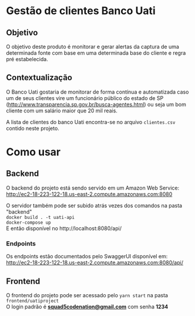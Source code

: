 # Gestão de clientes Banco Uati

## Objetivo

O objetivo deste produto é monitorar e gerar alertas da captura de uma determinada fonte com base em uma determinada base do cliente e regra pré estabelecida.

## Contextualização

O Banco Uati gostaria de monitorar de forma contínua e automatizada caso um de seus clientes vire um funcionário público do estado de SP (http://www.transparencia.sp.gov.br/busca-agentes.html) ou seja um bom cliente com um salário maior que 20 mil reais.

A lista de clientes do banco Uati encontra-se no arquivo `clientes.csv` contido neste projeto.

# Como usar

## Backend

O backend do projeto está sendo servido em um Amazon Web Service:  
http://ec2-18-223-122-18.us-east-2.compute.amazonaws.com:8080  

O servidor também pode ser subido atrás vezes dos comandos na pasta "backend"  
`docker build . -t uati-api`  
`docker-compose up`  
E então disponível no http://localhost:8080/api/  

### Endpoints  

Os endpoints estão documentados pelo SwaggerUI disponível em:  
http://ec2-18-223-122-18.us-east-2.compute.amazonaws.com:8080/api/  

## Frontend  

O frontend do projeto pode ser acessado pelo `yarn start` na pasta `frontend/uatiproject`  
O login padrão é **squad5codenation@gmail.com** com senha **1234**  
